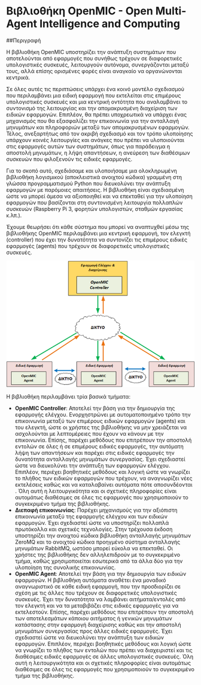 # Βιβλιοθήκη OpenMIC - Open Multi-Agent Intelligence and Computing 

##Περιγραφή

Η βιβλιοθήκη OpenMIC υποστηρίζει την ανάπτυξη συστημάτων που αποτελούνται από εφαρμογές που συνήθως τρέχουν σε διαφορετικές υπολογιστικές συσκευές, λειτουργούν αυτόνομα, συνεργάζονται μεταξύ τους, αλλά επίσης ορισμένες φορές είναι αναγκαίο να οργανώνονται κεντρικά.

Σε όλες αυτές τις περιπτώσεις υπάρχει ένα κοινό μοντέλο σχεδιασμού που περιλαμβάνει μια ειδική εφαρμογή που εκτελείται στις επιμέρους υπολογιστικές συσκευές και μια κεντρική οντότητα που αναλαμβάνει το συντονισμό της λειτουργίας και την απομακρυσμένη διαχείριση των ειδικών εφαρμογών. Επιπλέον, θα πρέπει υποχρεωτικά να υπάρχει ένας μηχανισμός που θα εξασφαλίζει την επικοινωνία για την ανταλλαγή μηνυμάτων και πληροφοριών μεταξύ των απομακρυσμένων εφαρμογών. Τέλος, ανεξαρτήτως από τον ακριβή σχεδιασμό  και τον τρόπο υλοποίησης υπάρχουν κοινές λειτουργίες και ανάγκες που πρέπει να υλοποιούνται στις εφαρμογές αυτών των συστημάτων, όπως για παράδειγμα η αποστολή μηνυμάτων, η λήψη απαντήσεων,  η ανεύρεση των διαθέσιμων συσκευών που φιλοξενούν τις ειδικές εφαρμογές.

Για το σκοπό αυτό, σχεδιάσαμε και υλοποιήσαμε μια ολοκληρωμένη βιβλιοθήκη λογισμικού (αποκλειστικά ανοιχτού κώδικα) γραμμένη στη γλώσσα προγραμματισμού Python που διευκολύνει την ανάπτυξη εφαρμογών με παρόμοιες απαιτήσεις. Η βιβλιοθήκη είναι σχεδιασμένη ώστε να μπορεί άμεσα να αξιοποιηθεί και να επεκταθεί για την υλοποίηση εφαρμογών που βασίζονται στη συντονισμένη λειτουργία πολλαπλών συσκευών (Raspberry Pi 3, φορητών υπολογιστών, σταθμών εργασίας κ.λπ.). 

Έχουμε θεωρήσει ότι κάθε σύστημα που μπορεί να αναπτυχθεί μέσω της βιβλιοθήκης OpenMIC περιλαμβάνει μια κεντρική εφαρμογή, τον ελεγκτή (controller) που έχει την δυνατότητα να συντονίζει τις επιμέρους ειδικές εφαρμογές (agents) που τρέχουν σε διαφορετικές υπολογιστικές συσκευές.

![openmic](images/openmic.png)

Η βιβλιοθήκη περιλαμβάνει τρία βασικά τμήματα:
* <b>OpenMIC Controller</b>: Αποτελεί την βάση για την δημιουργία της εφαρμογής ελέγχου. Ενορχηστρώνει με αυτοματοποιημένο τρόπο την επικοινωνία μεταξύ των επιμέρους ειδικών εφαρμογών (agents) και του ελεγκτή, ώστε οι χρήστες της βιβλιοθήκης να μην χρειάζεται να ασχολούνται με λεπτομέρειες που έχουν να κάνουν με την επικοινωνία. Επίσης, παρέχει μεθόδους που επιτρέπουν την αποστολή εντολών σε όλες ή σε επιμέρους ειδικές εφαρμογές,  την αυτόματη λήψη των απαντήσεων και παρέχει στις ειδικές εφαρμογές την δυνατότητα ανταλλαγής μηνυμάτων συνεργασίας. Έχει σχεδιαστεί ώστε να διευκολύνει την ανάπτυξη των εφαρμογών ελέγχου. Επιπλέον, περιέχει βοηθητικές μεθόδους και λογική ώστε να γνωρίζει το πλήθος των ειδικών εφαρμογών που τρέχουν, να αναγνωρίζει νέες εκτελέσεις καθώς και να καταλαβαίνει αυτόματα πότε αποσυνδέονται . Όλη αυτή η λειτουργικότητα και οι σχετικές πληροφορίες είναι αυτομάτως διαθέσιμες σε όλες τις εφαρμογές που χρησιμοποιούν το συγκεκριμένο τμήμα της βιβλιοθήκης.
* <b>Διεπαφή επικοινωνίας</b>: Παρέχει μηχανισμούς για την αξιόπιστη επικοινωνία μεταξύ της εφαρμογής ελέγχου και των ειδικών εφαρμογών. Έχει σχεδιαστεί ώστε να υποστηρίζει πολλαπλά πρωτόκολλα και σχετικές τεχνολογίες. Στην τρέχουσα έκδοση υποστηρίζει την ανοιχτού κώδικα βιβλιοθήκη ανταλλαγής μηνυμάτων ZeroMQ  και το ανοιχτού κώδικα προηγμένο σύστημα ανταλλαγής μηνυμάτων RabbitMQ, ωστόσο μπορεί εύκολα να επεκταθεί. Οι χρήστες της βιβλιοθήκης δεν αλληλεπιδρούν με το συγκεκριμένο τμήμα, καθώς χρησιμοποιείται εσωτερικά από τα άλλα δύο για την υλοποίηση της συνολικής επικοινωνίας.
* <b>OpenMIC Agent</b>: Αποτελεί την βάση για την δημιουργία των ειδικών εφαρμογών. Η βιβλιοθήκη αυτόματα αναθέτει ένα μοναδικό αναγνωριστικό σε κάθε ειδική εφαρμογή, που την προσδιορίζει σε σχέση με τις άλλες που τρέχουν σε διαφορετικές υπολογιστικές συσκευές. Έχει την δυνατότητα να λαμβάνει αιτήματα/εντολές από τον ελεγκτή και να τα μεταβιβάζει στις ειδικές εφαρμογές για να εκτελεστούν. Επίσης, παρέχει μεθόδους που επιτρέπουν την αποστολή των αποτελεσμάτων κάποιου αιτήματος ή γενικών μηνυμάτων κατάστασης στην εφαρμογή διαχείρισης καθώς και την αποστολή μηνυμάτων συνεργασίας προς άλλες ειδικές εφαρμογές. Έχει σχεδιαστεί ώστε να διευκολύνει την ανάπτυξη των ειδικών εφαρμογών. Επιπλέον, περιέχει βοηθητικές μεθόδους και λογική ώστε να γνωρίζει το πλήθος των εντολών που πρέπει να διαχειριστεί και τις διαθέσιμες ειδικές εφαρμογές σε άλλες υπολογιστικές συσκευές. Όλη αυτή η λειτουργικότητα και οι σχετικές πληροφορίες είναι αυτομάτως διαθέσιμες σε όλες τις εφαρμογές που χρησιμοποιούν το συγκεκριμένο τμήμα της βιβλιοθήκης.
 
